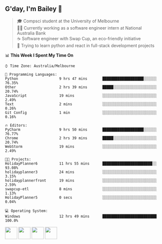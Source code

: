 ## G'day, I'm Bailey 👋

> 🎓 Compsci student at the University of Melbourne <br>
> 👨‍💻 Currently working as a software engineer intern at National Australia Bank <br>
> ☕️ Software engineer with Swap Cup, an eco-friendly initiative <br>
> 🌱 Trying to learn python and react in full-stack development projects

<!--START_SECTION:waka-->
📊 **This Week I Spent My Time On** 

```text
⌚︎ Time Zone: Australia/Melbourne

💬 Programming Languages: 
Python                   9 hrs 47 mins       ███████████████████░░░░░░   76.35% 
Other                    2 hrs 39 mins       █████░░░░░░░░░░░░░░░░░░░░   20.74% 
JavaScript               19 mins             ░░░░░░░░░░░░░░░░░░░░░░░░░   2.49% 
Text                     2 mins              ░░░░░░░░░░░░░░░░░░░░░░░░░   0.26% 
Git Config               1 min               ░░░░░░░░░░░░░░░░░░░░░░░░░   0.16%

🔥 Editors: 
PyCharm                  9 hrs 50 mins       ███████████████████░░░░░░   76.77% 
Chrome                   2 hrs 39 mins       █████░░░░░░░░░░░░░░░░░░░░   20.74% 
WebStorm                 19 mins             ░░░░░░░░░░░░░░░░░░░░░░░░░   2.49%

🐱‍💻 Projects: 
HolidayPlanner6          11 hrs 55 mins      ███████████████████████░░   93.08% 
holidayplanner3          24 mins             ░░░░░░░░░░░░░░░░░░░░░░░░░   3.15% 
holidayplannerfront      19 mins             ░░░░░░░░░░░░░░░░░░░░░░░░░   2.59% 
swapcup-etl              8 mins              ░░░░░░░░░░░░░░░░░░░░░░░░░   1.13% 
HolidayPlanner5          0 secs              ░░░░░░░░░░░░░░░░░░░░░░░░░   0.04%

💻 Operating System: 
Windows                  12 hrs 49 mins      █████████████████████████   100.0%

```


<!--END_SECTION:waka-->

[<img height="40px" src="https://img.icons8.com/ios-filled/2x/linkedin.png">](https://linkedin.com/in/baileybutler1)
[<img height="40px" src="https://img.icons8.com/ios-filled/2x/github.png">](https://github.com/baely)
[<img height="40px" src="https://img.icons8.com/ios-filled/2x/salesforce.png">](https://trailblazer.me/id/baileybutler)
[<img height="40px" src="https://img.icons8.com/ios-filled/2x/instagram.png">](https://instagram.com/bae1y)
